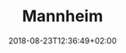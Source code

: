 ---
title: "Mannheim"
date: 2018-08-23T12:36:49+02:00
draft: true
menu: 
    correlaidx:
        weight: 4
---